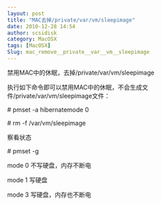 ```yaml
---
layout: post
title: "MAC去掉/private/var/vm/sleepimage"
date: 2010-12-28 14:54
author: scsidisk
category: MacOSX
tags: [MacOSX]
Slug: mac_remove__private__var__vm__sleepimage
---
```


禁用MAC中的休眠，去掉/private/var/vm/sleepimage

执行如下命令即可以禁用MAC中的休眠，不会生成文件/private/var/vm/sleepimage文件：

\# pmset -a hibernatemode 0

\# rm -f /var/vm/sleepimage

察看状态

\# pmset -g

mode 0 不写硬盘，内存不断电

mode 1 写硬盘

mode 3 写硬盘，内存也不断电

<div class="posttagsblock">
</div>

